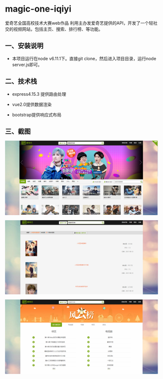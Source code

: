 # magic-one-iqiyi

爱奇艺全国高校技术大赛web作品
利用主办发爱奇艺提供的API，开发了一个轻社交的视频网站，包括主页、搜索、排行榜、等功能。


## 一、安装说明

 - 本项目运行在node v6.11.1下。直接git clone，然后进入项目目录，运行node server.js即可。

## 二、技术栈

 - express4.15.3 提供路由处理
 
 - vue2.0提供数据渲染

 - bootstrap提供响应式布局
 
## 三、截图
![网站主页](https://github.com/Oliviauestc/iqiyi-magicone/blob/master/public/images/index.png)


![搜索结果页面](https://github.com/Oliviauestc/iqiyi-magicone/blob/master/public/images/sou.png)


![排行榜页面](https://github.com/Oliviauestc/iqiyi-magicone/blob/master/public/images/top.png)
